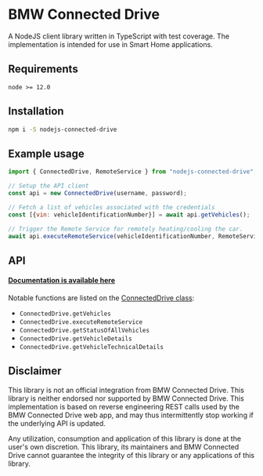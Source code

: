# BMW Connected Drive

A NodeJS client library written in TypeScript with test coverage. The implementation is intended for use in Smart Home applications.

## Requirements

`node >= 12.0`

## Installation

```bash
npm i -S nodejs-connected-drive
```

## Example usage

```javascript
import { ConnectedDrive, RemoteService } from "nodejs-connected-drive";

// Setup the API client
const api = new ConnectedDrive(username, password);

// Fetch a list of vehicles associated with the credentials
const [{vin: vehicleIdentificationNumber}] = await api.getVehicles();

// Trigger the Remote Service for remotely heating/cooling the car.
await api.executeRemoteService(vehicleIdentificationNumber, RemoteService.CLIMATE_NOW);
```


## API

#### [Documentation is available here](https://jorgenkg.github.io/nodejs-connected-drive/)

Notable functions are listed on the [ConnectedDrive class](https://jorgenkg.github.io/nodejs-connected-drive/classes/lib_ConnectedDrive.ConnectedDrive.html):
- `ConnectedDrive.getVehicles`
- `ConnectedDrive.executeRemoteService`
- `ConnectedDrive.getStatusOfAllVehicles`
- `ConnectedDrive.getVehicleDetails`
- `ConnectedDrive.getVehicleTechnicalDetails`

## Disclaimer

This library is not an official integration from BMW Connected Drive. This library is neither endorsed nor supported by BMW Connected Drive. This implementation is based on reverse engineering REST calls used by the BMW Connected Drive web app, and may thus intermittently stop working if the underlying API is updated.

Any utilization, consumption and application of this library is done at the user's own discretion. This library, its maintainers and BMW Connected Drive cannot guarantee the integrity of this library or any applications of this library.
